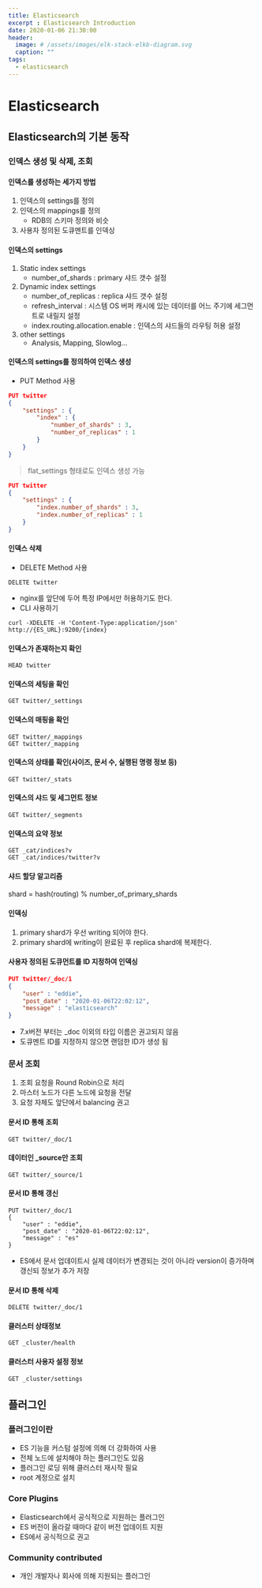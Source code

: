 ```yaml
---
title: Elasticsearch
excerpt : Elasticsearch Introduction
date: 2020-01-06 21:30:00
header:
  image: # /assets/images/elk-stack-elkb-diagram.svg
  caption: ""
tags:
  - elasticsearch
---
```

# Elasticsearch

## Elasticsearch의 기본 동작

### 인덱스 생성 및 삭제, 조회

#### 인덱스를 생성하는 세가지 방법

1. 인덱스의 settings를 정의
2. 인덱스의 mappings를 정의
   - RDB의 스키마 정의와 비슷
3. 사용자 정의된 도큐멘트를 인덱싱

#### 인덱스의 settings

1. Static index settings
   - number_of_shards : primary 샤드 갯수 설정
2. Dynamic index settings
   - number_of_replicas : replica 샤드 갯수 설정
   - refresh_interval : 시스템 OS 버퍼 캐시에 있는 데이터를 어느 주기에 세그먼트로 내릴지 설정
   - index.routing.allocation.enable : 인덱스의 샤드들의 라우팅 허용 설정
3. other settings
   - Analysis, Mapping, Slowlog...

#### 인덱스의 settings를 정의하여 인덱스 생성

- PUT Method 사용

```json
PUT twitter
{
    "settings" : {
        "index" : {
            "number_of_shards" : 3,
            "number_of_replicas" : 1
        }
    }
}
```

> flat_settings 형태로도 인덱스 생성 가능

```json
PUT twitter
{
    "settings" : {
        "index.number_of_shards" : 3,
        "index.number_of_replicas" : 1
    }
}
```

#### 인덱스 삭제

- DELETE Method 사용

```crud
DELETE twitter
```

- nginx를 앞단에 두어 특정 IP에서만 허용하기도 한다.
- CLI 사용하기

```shell
curl -XDELETE -H 'Content-Type:application/json' http://{ES_URL}:9200/{index}
```

#### 인덱스가 존재하는지 확인

```crud
HEAD twitter
```

#### 인덱스의 세팅을 확인

```crud
GET twitter/_settings
```

#### 인덱스의 매핑을 확인

```crud
GET twitter/_mappings
GET twitter/_mapping
```

#### 인덱스의 상태를 확인(사이즈, 문서 수, 실행된 명령 정보 등)

```crud
GET twitter/_stats
```

#### 인덱스의 샤드 및 세그먼트 정보

```crud
GET twitter/_segments
```

#### 인덱스의 요약 정보

```crud
GET _cat/indices?v
GET _cat/indices/twitter?v
```

#### 샤드 할당 알고리즘

shard = hash(routing) % number_of_primary_shards

#### 인덱싱

1. primary shard가 우선 writing 되어야 한다.
2. primary shard에 writing이 완료된 후 replica shard에 복제한다.

#### 사용자 정의된 도큐먼트를 ID 지정하여 인덱싱

```json
PUT twitter/_doc/1
{
    "user" : "eddie",
    "post_date" : "2020-01-06T22:02:12",
    "message" : "elasticsearch"
}
```

- 7.x버전 부터는 _doc 이외의 타입 이름은 권고되지 않음
- 도큐멘트 ID를 지정하지 않으면 랜덤한 ID가 생성 됨

### 문서 조회

1. 조회 요청을 Round Robin으로 처리
2. 마스터 노드가 다른 노드에 요청을 전달
3. 요청 자체도 앞단에서 balancing 권고

#### 문서 ID 통해 조회

```http method
GET twitter/_doc/1
```

#### 데이터인 _source만 조회

```http
GET twitter/_source/1
```

#### 문서 ID 통해 갱신

```http
PUT twitter/_doc/1
{
    "user" : "eddie",
    "post_date" : "2020-01-06T22:02:12",
    "message" : "es"
}
```

- ES에서 문서 업데이트시 실제 데이터가 변경되는 것이 아니라 version이 증가하며 갱신되 정보가 추가 저장

#### 문서 ID 통해 삭제

```http
DELETE twitter/_doc/1
```

#### 클러스터 상태정보

```http
GET _cluster/health
```

#### 클러스터 사용자 설정 정보

```http
GET _cluster/settings
```

## 플러그인

### 플러그인이란

- ES 기능을 커스텀 설정에 의해 더 강화하여 사용
- 전체 노드에 설치해야 하는 플러그인도 있음
- 플러그인 로딩 위해 클러스터 재시작 필요
- root 계정으로 설치

### Core Plugins

- Elasticsearch에서 공식적으로 지원하는 플러그인
- ES 버전이 올라갈 때마다 같이 버전 업데이트 지원
- ES에서 공식적으로 권고

### Community contributed

- 개인 개발자나 회사에 의해 지원되는 플러그인
